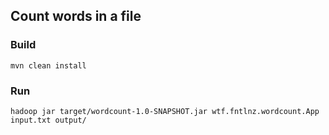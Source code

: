 ## Count words in a file

### Build

```
mvn clean install
```

### Run
```
hadoop jar target/wordcount-1.0-SNAPSHOT.jar wtf.fntlnz.wordcount.App input.txt output/
```